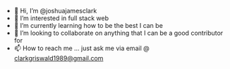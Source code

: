 - 👋 Hi, I’m @joshuajamesclark
- 👀 I’m interested in full stack web
- 🌱 I’m currently learning how to be the best I can be
- 💞️ I’m looking to collaborate on anything that I can be a good contributor for
- 📫 How to reach me ... just ask me via email @ clarkgriswald1989@gmail.com
